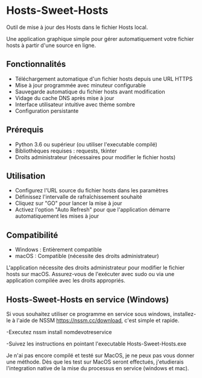 # Hosts-Sweet-Hosts
Outil de mise à jour des Hosts dans le fichier Hosts local.

Une application graphique simple pour gérer automatiquement votre fichier hosts à partir d'une source en ligne.

## Fonctionnalités
- Téléchargement automatique d'un fichier hosts depuis une URL HTTPS
- Mise à jour programmée avec minuteur configurable
- Sauvegarde automatique du fichier hosts avant modification
- Vidage du cache DNS après mise à jour
- Interface utilisateur intuitive avec thème sombre
- Configuration persistante

## Prérequis
- Python 3.6 ou supérieur (ou utiliser l'executable compilé)
- Bibliothèques requises : requests, tkinter
- Droits administrateur (nécessaires pour modifier le fichier hosts)

## Utilisation
- Configurez l'URL source du fichier hosts dans les paramètres
- Définissez l'intervalle de rafraîchissement souhaité
- Cliquez sur "GO" pour lancer la mise à jour
- Activez l'option "Auto Refresh" pour que l'application démarre automatiquement les mises à jour

## Compatibilité
- Windows : Entièrement compatible
- macOS : Compatible
(nécessite des droits administrateur)

L'application nécessite des droits administrateur pour modifier le fichier hosts sur macOS.
Assurez-vous de l'exécuter avec sudo ou via une application compilée avec les droits appropriés.

## Hosts-Sweet-Hosts en service (Windows)

Si vous souhaitez utiliser ce programme en service sous windows, installez-le à l'aide de NSSM https://nssm.cc/download, c'est simple et rapide.

-Executez nssm install nomdevotreservice

-Suivez les instructions en pointant l'executable Hosts-Sweet-Hosts.exe

Je n'ai pas encore compilé et testé sur MacOS, je ne peux pas vous donner une méthode. Dès que les test sur MacOS seront effectués, j'etudierais l'integration native de la mise du processus en service (windows et mac).
